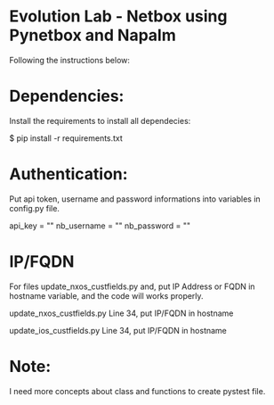 # Evolution Lab - Netbox using Pynetbox and Napalm

Following the instructions below:


# Dependencies:

Install the requirements to install all dependecies:

$ pip install -r requirements.txt



# Authentication:

Put api token, username and password informations into variables in config.py file.

api_key = ""
nb_username = ""
nb_password = ""


# IP/FQDN

For files update_nxos_custfields.py and, put IP Address or FQDN in hostname variable, and the code will works properly.

update_nxos_custfields.py
Line 34, put IP/FQDN in hostname

update_ios_custfields.py
Line 34, put IP/FQDN in hostname


# Note:
I need more concepts about class and functions to create pystest file.
